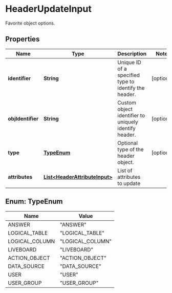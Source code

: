 

# HeaderUpdateInput

Favorite object options.

## Properties

| Name | Type | Description | Notes |
|------------ | ------------- | ------------- | -------------|
|**identifier** | **String** | Unique ID of a specified type to identify the header. |  [optional] |
|**objIdentifier** | **String** | Custom object identifier to uniquely identify header. |  [optional] |
|**type** | [**TypeEnum**](#TypeEnum) | Optional type of the header object. |  [optional] |
|**attributes** | [**List&lt;HeaderAttributeInput&gt;**](HeaderAttributeInput.md) | List of attributes to update |  |



## Enum: TypeEnum

| Name | Value |
|---- | -----|
| ANSWER | &quot;ANSWER&quot; |
| LOGICAL_TABLE | &quot;LOGICAL_TABLE&quot; |
| LOGICAL_COLUMN | &quot;LOGICAL_COLUMN&quot; |
| LIVEBOARD | &quot;LIVEBOARD&quot; |
| ACTION_OBJECT | &quot;ACTION_OBJECT&quot; |
| DATA_SOURCE | &quot;DATA_SOURCE&quot; |
| USER | &quot;USER&quot; |
| USER_GROUP | &quot;USER_GROUP&quot; |




